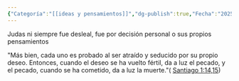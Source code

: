 ```yaml
---
{"Categoría":"[[ideas y pensamientos]]","dg-publish":true,"Fecha":"2025-03-11","permalink":"/claudio-machado/conceptos/cuidado-con-los-pensamientos/","dgPassFrontmatter":true}
---
```


Judas ni siempre fue desleal, fue por decisión personal o sus propios pensamientos 

"Más bien, cada uno es probado al ser atraído y seducido por su propio deseo. Entonces, cuando el deseo se ha vuelto fértil, da a luz el pecado, y el pecado, cuando se ha cometido, da a luz la muerte."( [Santiago 1:14,15](https://wol.jw.org/es/wol/b/r4/lp-s/nwtsty/59/1#v=59:1:14-59:1:15))


